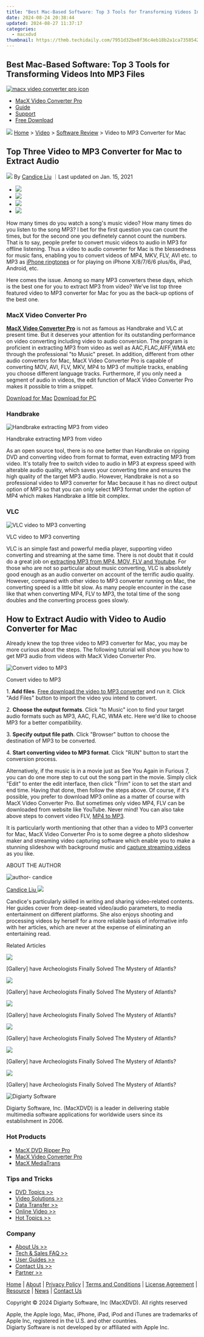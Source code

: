 ```yaml
---
title: "Best Mac-Based Software: Top 3 Tools for Transforming Videos Into MP3 Files"
date: 2024-08-24 20:38:44
updated: 2024-08-27 11:37:17
categories:
  - macxdvd
thumbnail: https://thmb.techidaily.com/7951d32be8f36c4eb18b2a1ca73585423cfb1568fc448e5639b2a4a582d5f7dd.jpg
---
```


## Best Mac-Based Software: Top 3 Tools for Transforming Videos Into MP3 Files

[![macx video converter pro icon](https://www.macxdvd.com/mac-dvd-video-converter-how-to/../image-style/new-seo/icon11.png)](https://tools.techidaily.com/macxdvd/products/)

* [MacX Video Converter Pro](https://tools.techidaily.com/macxdvd/products/)
* [Guide](https://tools.techidaily.com/macxdvd/products/)
* [Support](https://tools.techidaily.com/macxdvd/products/)
* [Free Download](https://tools.techidaily.com/macxdvd/products/)



![](https://www.macxdvd.com/mac-dvd-video-converter-how-to/../image-style/new-seo/icon7.png) [Home](https://tools.techidaily.com/macxdvd/products/) \> [Video](https://tools.techidaily.com/macxdvd/products/) \> [Software Review](https://tools.techidaily.com/macxdvd/products/) \> Video to MP3 Converter for Mac

## Top Three Video to MP3 Converter for Mac to Extract Audio



![](https://www.macxdvd.com/mac-dvd-video-converter-how-to/../image-style/new-seo/icon6.png) By [Candice Liu](https://tools.techidaily.com/macxdvd/products/) ｜Last updated on Jan. 15, 2021

* [![](https://www.macxdvd.com/mac-dvd-video-converter-how-to/../image-style/new-seo/share-fa.jpg)](https://www.facebook.com/sharer/sharer.php?u=https://www.macxdvd.com/mac-dvd-video-converter-how-to/top-three-video-to-mp3-converter-for-mac.htm)
* [![](https://www.macxdvd.com/mac-dvd-video-converter-how-to/../image-style/new-seo/share-tw.jpg)](https://twitter.com/intent/tweet?url=https://www.macxdvd.com/mac-dvd-video-converter-how-to/top-three-video-to-mp3-converter-for-mac.htm)
* [![](https://www.macxdvd.com/mac-dvd-video-converter-how-to/../image-style/new-seo/share-email.jpg)](https://www.macxdvd.com/mac-dvd-video-converter-how-to/mailto:info@example.com?&subject=&body=https://www.macxdvd.com/mac-dvd-video-converter-how-to/top-three-video-to-mp3-converter-for-mac.htm)
* [![](https://www.macxdvd.com/mac-dvd-video-converter-how-to/../image-style/new-seo/share-in.jpg)](https://www.linkedin.com/shareArticle?mini=true&url=https://www.macxdvd.com/mac-dvd-video-converter-how-to/top-three-video-to-mp3-converter-for-mac.htm&title=&summary=https://www.macxdvd.com/mac-dvd-video-converter-how-to/top-three-video-to-mp3-converter-for-mac.htm&source=)

How many times do you watch a song's music video? How many times do you listen to the song MP3? I bet for the first question you can count the times, but for the second one you definetely cannot count the numbers. That is to say, people prefer to convert music videos to audio in MP3 for offline listening. Thus a video to audio converter for Mac is the blessedness for music fans, enabling you to convert videos of MP4, MKV, FLV, AVI etc. to MP3 as [iPhone ringtones](https://tools.techidaily.com/macxdvd/products/) or for playing on iPhone X/8/7/6/6 plus/6s, iPad, Android, etc.

Here comes the issue. Among so many MP3 converters these days, which is the best one for you to extract MP3 from video? We’ve list top three featured video to MP3 converter for Mac for you as the back-up options of the best one. 

### MacX Video Converter Pro

[**MacX Video Converter Pro**](https://tools.techidaily.com/macxdvd/products/) is not as famous as Handbrake and VLC at present time. But it deserves your attention for its outstanding performance on video converting including video to audio conversion. The program is proficient in extracting MP3 from video as well as AAC,FLAC,AIFF,WMA etc through the professional "to Music" preset. In addition, different from other audio converters for Mac, MacX Video Converter Pro is capable of converting MOV, AVI, FLV, MKV, MP4 to MP3 of multiple tracks, enabling you choose different language tracks. Furthermore, if you only need a segment of audio in videos, the edit function of MacX Video Converter Pro makes it possible to trim a snippet.

[Download for Mac](https://tools.techidaily.com/macxdvd/products/) [Download for PC](https://tools.techidaily.com/macxdvd/products/) 

### Handbrake

![Handbrake extracting MP3 from video](https://www.macxdvd.com/mac-dvd-video-converter-how-to/article-image/xh-mvcp-061801.jpg) 

Handbrake extracting MP3 from video

As an open source tool, there is no one better than Handbrake on ripping DVD and converting video from format to format, even extracting MP3 from video. It's totally free to switch video to audio in MP3 at express speed with alterable audio quality, which saves your converting time and ensures the high quality of the target MP3 audio. However, Handbrake is not a so professional video to MP3 converter for Mac because it has no direct output option of MP3 so that you can only select MP3 format under the option of MP4 which makes Handbrake a little bit complex.

### VLC

![VLC video to MP3 converting](https://www.macxdvd.com/mac-dvd-video-converter-how-to/article-image/xh-mvcp-061802.jpg) 

VLC video to MP3 converting

VLC is an simple fast and powerful media player, supporting video converting and streaming at the same time. There is not doubt that it could do a great job on [extracting MP3 from MP4, MOV, FLV and Youtube](https://tools.techidaily.com/macxdvd/products/). For those who are not so particular about music converting, VLC is absolutely good enough as an audio converter on account of the terrific audio quality. However, compared with other video to MP3 converter running on Mac, the converting speed is a little bit slow. As many people encounter in the case like that when converting MP4, FLV to MP3, the total time of the song doubles and the converting process goes slowly. 

## How to Extract Audio with Video to Audio Converter for Mac

Already knew the top three video to MP3 converter for Mac, you may be more curious about the steps. The following tutorial will show you how to get MP3 audio from videos with MacX Video Converter Pro.

![Convert video to MP3](https://www.macxdvd.com/mac-dvd-video-converter-how-to/article-image/xh-mvcp-061803.jpg) 

Convert video to MP3

1\. **Add files**. [Free download the video to MP3 converter](https://tools.techidaily.com/macxdvd/products/) and run it. Click "Add Files" button to import the video you intend to convert.

2\. **Choose the output formats**. Click "to Music" icon to find your target audio formats such as MP3, AAC, FLAC, WMA etc. Here we'd like to choose MP3 for a better compatibility. 

3\. **Specify output file path**. Click "Browser" button to choose the destination of MP3 to be converted.

4\. **Start converting video to MP3 format**. Click "RUN" button to start the conversion process. 

Alternatively, if the music is in a movie just as See You Again in Furious 7, you can do one more step to cut out the song part in the movie. Simply click "Edit" to enter the edit interface, then click "Trim" icon to set the start and end time. Having that done, then follow the steps above. Of course, if it's possible, you prefer to download MP3 online as a matter of course with MacX Video Converter Pro. But sometimes only video MP4, FLV can be downloaded from website like YouTube. Never mind! You can also take above steps to convert video FLV, [MP4 to MP3](https://tools.techidaily.com/macxdvd/products/). 

It is particularly worth mentioning that other than a video to MP3 converter for Mac, MacX Video Converter Pro is to some degree a photo slideshow maker and streaming video capturing software which enable you to make a stunning slideshow with background music and [capture streaming videos](https://tools.techidaily.com/macxdvd/products/) as you like. 

ABOUT THE AUTHOR

![author- candice](https://www.macxdvd.com/mac-dvd-video-converter-how-to/../image-style/new-seo/candice.png) 

[Candice Liu ![](https://www.macxdvd.com/mac-dvd-video-converter-how-to/../image-style/new-seo/share-in1.jpg)](https://www.linkedin.com/in/candice-liu-444483a3/) 

Candice's particularly skilled in writing and sharing video-related contents. Her guides cover from deep-seated video/audio parameters, to media entertainment on different platforms. She also enjoys shooting and processing videos by herself for a more reliable basis of informative info with her articles, which are never at the expense of eliminating an entertaining read.



Related Articles

![](https://www.macxdvd.com/mac-dvd-video-converter-how-to/../image-style/new-seo/pic7.jpg)

\[Gallery\] have Archeologists Finally Solved The Mystery of Atlantls? 

![](https://www.macxdvd.com/mac-dvd-video-converter-how-to/../image-style/new-seo/pic6.jpg)

\[Gallery\] have Archeologists Finally Solved The Mystery of Atlantls? 

![](https://www.macxdvd.com/mac-dvd-video-converter-how-to/../image-style/new-seo/pic5.jpg)

\[Gallery\] have Archeologists Finally Solved The Mystery of Atlantls? 

![](https://www.macxdvd.com/mac-dvd-video-converter-how-to/../image-style/new-seo/pic4.jpg)

\[Gallery\] have Archeologists Finally Solved The Mystery of Atlantls? 

![](https://www.macxdvd.com/mac-dvd-video-converter-how-to/../image-style/new-seo/pic3.jpg)

\[Gallery\] have Archeologists Finally Solved The Mystery of Atlantls? 

![](https://www.macxdvd.com/mac-dvd-video-converter-how-to/../image-style/new-seo/pic2.jpg)

\[Gallery\] have Archeologists Finally Solved The Mystery of Atlantls? 



![Digiarty Software](https://www.macxdvd.com/mac-dvd-video-converter-how-to/../icon/logo.png) 

Digiarty Software, Inc. (MacXDVD) is a leader in delivering stable multimedia software applications for worldwide users since its establishment in 2006.

### Hot Products

* [MacX DVD Ripper Pro](https://tools.techidaily.com/macxdvd/products/)
* [MacX Video Converter Pro](https://tools.techidaily.com/macxdvd/products/)
* [MacX MediaTrans](https://tools.techidaily.com/macxdvd/products/)

### Tips and Tricks

* [DVD Topics >>](https://tools.techidaily.com/macxdvd/products/)
* [Video Solutions >>](https://tools.techidaily.com/macxdvd/products/)
* [Data Transfer >>](https://tools.techidaily.com/macxdvd/products/)
* [Online Video >>](https://tools.techidaily.com/macxdvd/products/)
* [Hot Topics >>](https://tools.techidaily.com/macxdvd/products/)

### Company

* [About Us >>](https://tools.techidaily.com/macxdvd/products/)
* [Tech & Sales FAQ >>](https://tools.techidaily.com/macxdvd/products/)
* [User Guides >>](https://tools.techidaily.com/macxdvd/products/)
* [Contact Us >>](https://tools.techidaily.com/macxdvd/products/)
* [Partner >>](https://tools.techidaily.com/macxdvd/products/)



[Home](https://tools.techidaily.com/macxdvd/products/) | [About](https://tools.techidaily.com/macxdvd/products/) | [Privacy Policy](https://tools.techidaily.com/macxdvd/products/) | [Terms and Conditions](https://tools.techidaily.com/macxdvd/products/) | [License Agreement](https://tools.techidaily.com/macxdvd/products/) | [Resource](https://tools.techidaily.com/macxdvd/products/) | [News](https://tools.techidaily.com/macxdvd/products/) | [Contact Us](https://tools.techidaily.com/macxdvd/products/)

Copyright © 2024 Digiarty Software, Inc (MacXDVD). All rights reserved

Apple, the Apple logo, Mac, iPhone, iPad, iPod and iTunes are trademarks of Apple Inc, registered in the U.S. and other countries.  
Digiarty Software is not developed by or affiliated with Apple Inc.

<ins class="adsbygoogle"
     style="display:block"
     data-ad-format="autorelaxed"
     data-ad-client="ca-pub-7571918770474297"
     data-ad-slot="1223367746"></ins>



<ins class="adsbygoogle"
     style="display:block"
     data-ad-client="ca-pub-7571918770474297"
     data-ad-slot="8358498916"
     data-ad-format="auto"
     data-full-width-responsive="true"></ins>
